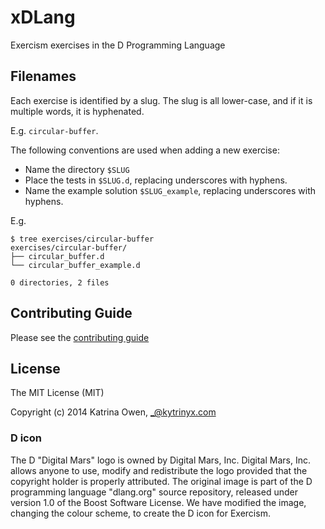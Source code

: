# xDLang

Exercism exercises in the D Programming Language

## Filenames

Each exercise is identified by a slug.
The slug is all lower-case, and if it is multiple words, it is hyphenated.

E.g. `circular-buffer`.

The following conventions are used when adding a new exercise:

* Name the directory `$SLUG`
* Place the tests in `$SLUG.d`, replacing underscores with hyphens.
* Name the example solution `$SLUG_example`, replacing underscores with hyphens.

E.g.

```
$ tree exercises/circular-buffer
exercises/circular-buffer/
├── circular_buffer.d
└── circular_buffer_example.d

0 directories, 2 files
```

## Contributing Guide

Please see the [contributing guide](https://github.com/exercism/x-api/blob/master/CONTRIBUTING.md#the-exercise-data)

## License

The MIT License (MIT)

Copyright (c) 2014 Katrina Owen, _@kytrinyx.com

### D icon
The D "Digital Mars" logo is owned by Digital Mars, Inc. Digital Mars, Inc. allows anyone to use, modify and redistribute the logo provided that the copyright holder is properly attributed. The original image is part of the D programming language "dlang.org" source repository, released under version 1.0 of the Boost Software License. We have modified the image, changing the colour scheme, to create the D icon for Exercism.